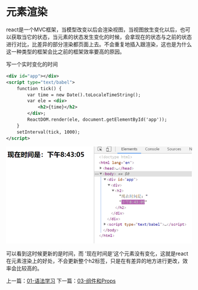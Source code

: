 # 元素渲染

react是一个MVC框架，当模型改变以后会渲染视图，当视图放生变化以后，也可以获取当它的状态，当元素的状态发生变化的时候，会拿现在的状态与之前的状态进行对比，比差异的部分渲染都页面上去。不会重复地插入跟渲染，这也是为什么这一种类型的框架会比之前的框架效率要高的原因。

写一个实时变化的时间

```xml
<div id="app"></div>
<script type="text/babel">
    function tick() {
    	var time = new Date().toLocaleTimeString();
    	var ele = <div>
    		<h2>{time}</h2>
    	</div>;
    	ReactDOM.render(ele, document.getElementById('app'));
    }
    setInterval(tick, 1000);
</script>
```

![image-20200513204322398](images/image-20200513204322398.png)

可以看到这时候更新的是时间，而 '现在时间是'这个元素没有变化，这就是react在元素渲染上的好处，不会更新整个h2标签，只是在有差异的地方进行更改，效率会比较高的。




上一篇：[01-语法学习](../01-语法学习/)
下一篇：[03-组件和Props](../03-组件和Props/)
